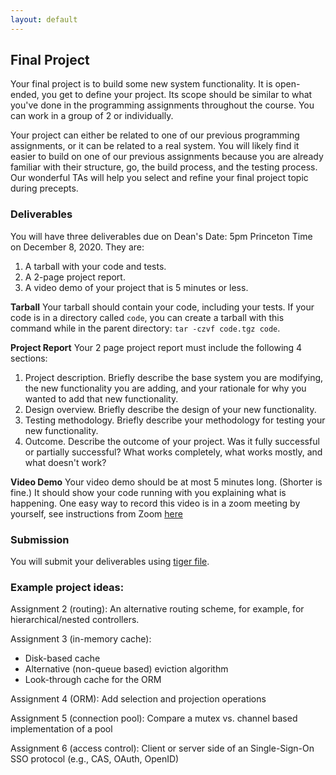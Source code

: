 ```yaml
---
layout: default
---
```


## Final Project

Your final project is to build some new system functionality. It is
open-ended, you get to define your project. Its scope should be
similar to what you've done in the programming assignments throughout
the course. You can work in a group of 2 or individually.

Your project can either be related to one of our previous programming
assignments, or it can be related to a real system. You will likely
find it easier to build on one of our previous assignments because you
are already familiar with their structure, go, the build process, and
the testing process. Our wonderful TAs will help you select and refine
your final project topic during precepts.

### Deliverables

You will have three deliverables due on Dean's Date: 5pm Princeton Time on December 8, 2020. They are:
1. A tarball with your code and tests.
2. A 2-page project report.
3. A video demo of your project that is 5 minutes or less.

**Tarball**
Your tarball should contain your code, including your tests. If your code is in a directory called `code`, you can create a tarball with this command while in the parent directory: `tar -czvf code.tgz code`.

**Project Report**
Your 2 page project report must include the following 4 sections:
1. Project description. Briefly describe the base system you are modifying, the new functionality you are adding, and your rationale for why you wanted to add that new functionality.
2. Design overview. Briefly describe the design of your new functionality.
3. Testing methodology. Briefly describe your methodology for testing your new functionality.
4. Outcome. Describe the outcome of your project. Was it fully successful or partially successful? What works completely, what works mostly, and what doesn't work?

**Video Demo**
Your video demo should be at most 5 minutes long. (Shorter is fine.) It should show your code running with you explaining what is happening. One easy way to record this video is in a zoom meeting by yourself, see instructions from Zoom [here](https://support.zoom.us/hc/en-us/articles/201362473-Local-recording)

### Submission

You will submit your deliverables using [tiger file](https://tigerfile.cs.princeton.edu/COS316_F2020/Final_Project).

### Example project ideas:

Assignment 2 (routing): An alternative routing scheme, for example, for hierarchical/nested controllers.

Assignment 3 (in-memory cache):
* Disk-based cache
* Alternative (non-queue based) eviction algorithm
* Look-through cache for the ORM

Assignment 4 (ORM): Add selection and projection operations

Assignment 5 (connection pool): Compare a mutex vs. channel based implementation of a pool

Assignment 6 (access control): Client or server side of an  Single-Sign-On SSO protocol (e.g., CAS, OAuth, OpenID)